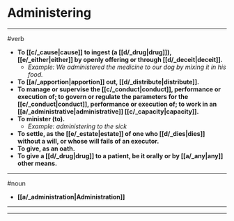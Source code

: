 # Administering
---
#verb
- **To [[c/_cause|cause]] to ingest (a [[d/_drug|drug]]), [[e/_either|either]] by openly offering or through [[d/_deceit|deceit]].**
	- _Example: We administered the medicine to our dog by mixing it in his food._
- **To [[a/_apportion|apportion]] out, [[d/_distribute|distribute]].**
- **To manage or supervise the [[c/_conduct|conduct]], performance or execution of; to govern or regulate the parameters for the [[c/_conduct|conduct]], performance or execution of; to work in an [[a/_administrative|administrative]] [[c/_capacity|capacity]].**
- **To minister (to).**
	- _Example: administering to the sick_
- **To settle, as the [[e/_estate|estate]] of one who [[d/_dies|dies]] without a will, or whose will fails of an executor.**
- **To give, as an oath.**
- **To give a [[d/_drug|drug]] to a patient, be it orally or by [[a/_any|any]] other means.**
---
#noun
- **[[a/_administration|Administration]]**
---
---
